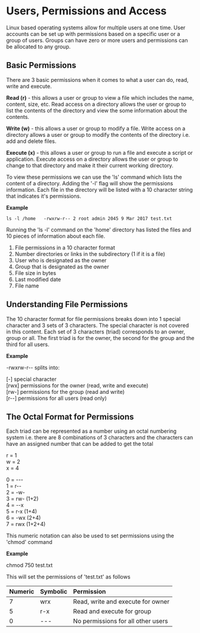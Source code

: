 # Users, Permissions and Access

Linux based operating systems allow for multiple users at one time. User accounts can be set up with permissions based on a specific user or a group of users. Groups can have zero or more users and permissions can be allocated to any group.

## Basic Permissions

There are 3 basic permissions when it comes to what a user can do, read, write and execute.

**Read \(r\)** - this allows a user or group to view a file which includes the name, content, size, etc. Read access on a directory allows the user or group to list the contents of the directory and view the some information about the contents.

**Write \(w\)** - this allows a user or group to modify a file. Write access on a directory allows a user or group to modify the contents of the directory i.e. add and delete files.

**Execute \(x\)** - this allows a user or group to run a file and execute a script or application. Execute access on a directory allows the user or group to change to that directory and make it their current working directory.

To view these permissions we can use the 'ls' command which lists the content of a directory. Adding the '-l' flag will show the permissions information. Each file in the directory will be listed with a 10 character string that indicates it's permissions.

**Example**

`ls -l /home  
-rwxrw-r-- 2 root admin 2045 9 Mar 2017 test.txt`

Running the 'ls -l' command on the 'home' directory has listed the files and 10 pieces of information about each file.

1. File permissions in a 10 character format
2. Number directories or links in the subdirectory \(1 if it is a file\)
3. User who is designated as the owner
4. Group that is designated as the owner
5. File size in bytes
6. Last modified date
7. File name

## Understanding File Permissions

The 10 character format for file permissions breaks down into 1 special character and 3 sets of 3 characters. The special character is not covered in this content. Each set of 3 characters \(triad\) corresponds to an owner, group or all. The first triad is for the owner, the second for the group and the third for all users.

**Example**

-rwxrw-r-- splits into:

\[-\] special character  
\[rwx\] permissions for the owner \(read, write and execute\)  
\[rw-\] permissions for the group \(read and write\)  
\[r--\] permissions for all users \(read only\)

## The Octal Format for Permissions

Each triad can be represented as a number using an octal numbering system i.e. there are 8 combinations of 3 characters and the characters can have an assigned number that can be added to get the total

r = 1  
w = 2  
x = 4

0 = ---  
1 = r--  
2 = -w-  
3 = rw- \(1+2\)  
4 = --x  
5 = r-x \(1+4\)  
6 = -wx \(2+4\)  
7 = rwx \(1+2+4\)

This numeric notation can also be used to set permissions using the 'chmod' command

**Example**

chmod 750 test.txt

This will set the permissions of 'test.txt' as follows

| Numeric | Symbolic | Permission |
| :--- | :--- | :--- |
| 7 | wrx | Read, write and execute for owner |
| 5 | r-x | Read and execute for group |
| 0 | --- | No permissions for all other users |





